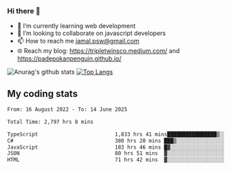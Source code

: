### Hi there 👋

<!--
**padepokanpenguin/padepokanpenguin** is a ✨ _special_ ✨ repository because its `README.md` (this file) appears on your GitHub profile.
-->

- 🌱 I’m currently learning  web development
- 👯 I’m looking to collaborate on javascript developers
- 📫 How to reach me jamal.psw@gmail.com
- 🌐 Reach my blog:
   https://tripletwinsco.medium.com/ and
   https://padepokanpenguin.github.io/

![Anurag's github stats](https://github-readme-stats.vercel.app/api?username=padepokanpenguin&count_private=true&disable_animations=false&show_icons=true&theme=default)
[![Top Langs](https://github-readme-stats.vercel.app/api/top-langs/?username=padepokanpenguin&theme=default&layout=compact)](https://github.com/padepokanpenguin)

## My coding stats

<!--START_SECTION:waka-->

```txt
From: 16 August 2022 - To: 14 June 2025

Total Time: 2,797 hrs 8 mins

TypeScript                         1,833 hrs 41 mins████████████████▒░░░░░░░░   65.56 %
C#                                 380 hrs 20 mins ███▒░░░░░░░░░░░░░░░░░░░░░   13.60 %
JavaScript                         183 hrs 46 mins █▓░░░░░░░░░░░░░░░░░░░░░░░   06.57 %
JSON                               80 hrs 51 mins  ▓░░░░░░░░░░░░░░░░░░░░░░░░   02.89 %
HTML                               71 hrs 42 mins  ▓░░░░░░░░░░░░░░░░░░░░░░░░   02.56 %
```

<!--END_SECTION:waka-->


